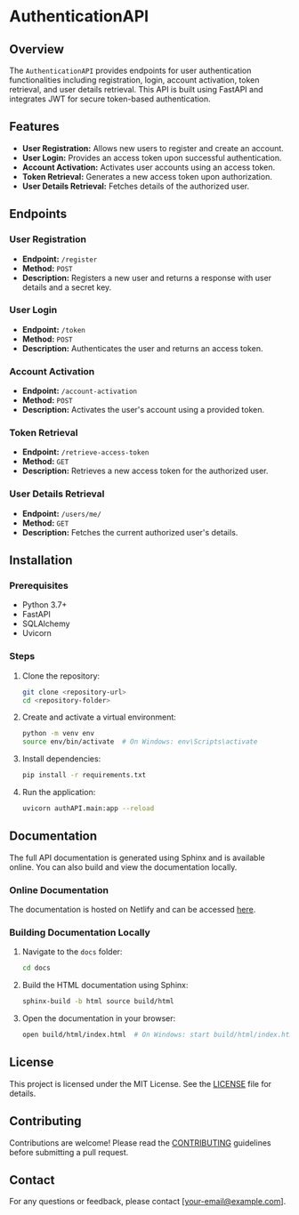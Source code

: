 # AuthenticationAPI

## Overview

The `AuthenticationAPI` provides endpoints for user authentication functionalities including registration, login, account activation, token retrieval, and user details retrieval. This API is built using FastAPI and integrates JWT for secure token-based authentication.

## Features

- **User Registration:** Allows new users to register and create an account.
- **User Login:** Provides an access token upon successful authentication.
- **Account Activation:** Activates user accounts using an access token.
- **Token Retrieval:** Generates a new access token upon authorization.
- **User Details Retrieval:** Fetches details of the authorized user.

## Endpoints

### User Registration
- **Endpoint:** `/register`
- **Method:** `POST`
- **Description:** Registers a new user and returns a response with user details and a secret key.

### User Login
- **Endpoint:** `/token`
- **Method:** `POST`
- **Description:** Authenticates the user and returns an access token.

### Account Activation
- **Endpoint:** `/account-activation`
- **Method:** `POST`
- **Description:** Activates the user's account using a provided token.

### Token Retrieval
- **Endpoint:** `/retrieve-access-token`
- **Method:** `GET`
- **Description:** Retrieves a new access token for the authorized user.

### User Details Retrieval
- **Endpoint:** `/users/me/`
- **Method:** `GET`
- **Description:** Fetches the current authorized user's details.

## Installation

### Prerequisites
- Python 3.7+
- FastAPI
- SQLAlchemy
- Uvicorn

### Steps

1. Clone the repository:
    ```sh
    git clone <repository-url>
    cd <repository-folder>
    ```

2. Create and activate a virtual environment:
    ```sh
    python -m venv env
    source env/bin/activate  # On Windows: env\Scripts\activate
    ```

3. Install dependencies:
    ```sh
    pip install -r requirements.txt
    ```

4. Run the application:
    ```sh
    uvicorn authAPI.main:app --reload
    ```

## Documentation

The full API documentation is generated using Sphinx and is available online. You can also build and view the documentation locally.

### Online Documentation

The documentation is hosted on Netlify and can be accessed [here](<Netlify-URL>).

### Building Documentation Locally

1. Navigate to the `docs` folder:
    ```sh
    cd docs
    ```

2. Build the HTML documentation using Sphinx:
    ```sh
    sphinx-build -b html source build/html
    ```

3. Open the documentation in your browser:
    ```sh
    open build/html/index.html  # On Windows: start build/html/index.html
    ```

## License

This project is licensed under the MIT License. See the [LICENSE](LICENSE) file for details.

## Contributing

Contributions are welcome! Please read the [CONTRIBUTING](CONTRIBUTING.md) guidelines before submitting a pull request.

## Contact

For any questions or feedback, please contact [your-email@example.com].

